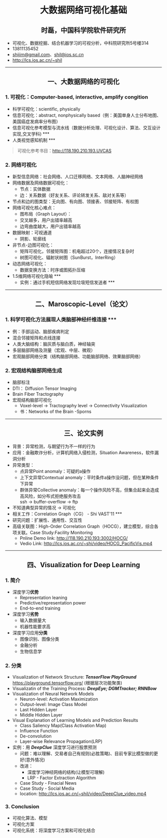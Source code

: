 # <center>大数据网络可视化基础
## <center>时磊，中国科学院软件研究所
- 可视化、数据挖掘、结合机器学习的可视分析，中科院研究所5号楼314
- 13811135452
- <shijim@gmail.com>、<shil@ios.sc.cn>
- http://lcs.ios.ac.cn/~shil
---
## <center>一、大数据网络的可视化
### 1. 可视化：Computer-based, interactive, amplify congition
- 科学可视化：scientific, physically
- 信息可视化：abstract, nonphysically based（例：美国单身人士分布地图、美国癌症发病率分布图）
- 信息可视化参考模型与流水线（数据分析处理、可视化设计、算法、交互设计实现,交叉学科) ***
- 人类视觉感知机制 ***
> 可视化参考书目：http://118.190.210.193.UVCAS
### 2. 网络可视化
- 新型信息网络：社会网络、人口迁移网络、文本网络、人脑神经网络
- 网络数据及网络数据可视化：
  - 节点：实体数据
  - 边：关系数据（好友关系、评论转发关系、敌对关系等）
- 节点和边的图类型：无向图、有向图、领接表、邻接矩阵、有权图
- 网络可视化核心难点：		
  - 图布局（Graph Layout）：
  - 交叉越多，用户出错率越高
  - 边弯曲度越大，用户出错率越高
- 数据映射：可视通道
  - 阴影、轮廓线
- 非节点-边图可视化：
  - 矩阵可视化，邻接矩阵图：机电超过20个，连接情况复杂时
  - 树图可视化、辐射状树图（SunBurst，InterRing）
- 动态网络可视化：
  - 数据变换方法：时序或图拓扑压缩
- 1.5维网络可视化隐喻 ***
  - 实例：通过手机短信网络发现垃圾短信发送者 ***
---
## <center>二、Maroscopic-Level（论文）
### 1. 科学可视化方法展现人类脑部神经纤维连接 ***
- 例：手部运动、脑部疾病判定
- 混合邻接矩阵和点线连接
- 人类大脑结构：脑灰质与脑白质，神经轴突
- 多层脑部网络及测量（宏观、中层、微观）
- 宏观脑部网络分类（结构脑部网络、功能脑部网络、效果脑部网络）
### 2. 宏观结构脑部网络生成
- 脑部标注
- DTI： Diffusion Tensor Imaging  
- Brain Fiber Tractography
- 宏观结构脑部可视化
  - Voxel-level -> Tractography level -> Connectivity Visualization <br>
  - 书：Networks of the Brain -Sporns
---
## <center>三、论文实例
- 背景：异常检测，与期望行为不一样的行为
- 应用：金融欺诈分析，计算机网络入侵检测，Situation Awareness，软件漏洞分析
- 异常类型：
  - 点异常Point anomaly：可疑的a操作
  - 上下文异常Contextual anomaly：平时条件a操作没问题，但在某种条件下异常
  - 群体异常Collective anomaly：每一个操作风险不高，但集合起来会造成高风险，如分布式拒绝服务攻击<br>ssh -> buffer-overflow -> ftp
- 不知道典型异常的情况 -> 可视化
- 相关工作：Correlation Graph（CG） - Shi VAST'11 ***
- 研究问题：扩展性、通用性、交互性
- 高级关联图：High-Order Correlation Graph（HOCG），建立模型，综合各项关联。Case Study:Facility Monitoring
  - Pnline Demo link: http://118.190.210.193:3002/HOCG/
  - Vedio Link: http://lcs.ios.ac.cn/~shi/video/HOCG_PacificVis.mp4
---
## <center>四、Visualization for Deep Learning
### 1. 简介
- 深度学习**优势**
  - Representation leaning
  - Predictive/representation power
  - End-to-end training
- 深度学习**劣势**
  - 输入数据量大
  - 机器性能要求高
- 深度学习应用**分类**
  - 图像识别、图像分类
  - 金融分析
  - 生物信息学
### 2. 分类
- Visualization of Network Structure: ***TensorFlow PlayGround*** <br> https://playground.tensorflow.org/ (根据层次功能聚类)
- Visualizatin of the Training Process: ***DeepEye; DGMTracker; RNNBow***
- Visualization of Neural Network Models 
  - Neuron-level: Activation Maximization
  - Output-level: Image Class Model
  - Last Hidden Layer
  - Middle Hidden Layer
- Visual Explanation of Learning Models and Prediction Results 
  - Class Saliency Map(Class Activation Map)
  - Influence Function
  - De-convolution
  - Layer-wise Relevance Propagation(LRP)
- 实例：用 ***DeepClue*** 深度学习进行股票预测
  - 问题：难以理解、交易者自己有规则(必胜策略)、目前专家比模型做的更好(意外情况)
  - 改进：
    - 深度学习神经网络的结构(让模型可理解)
    - LRP - Factor Extraction Algorithm
  - Case Study - Finacial News
  - Case Study - Social Media
  - location: http://lcs.ios.ac.cn/~shil/video/DeepClue_video.mp4
### 3. Conclusion
- 可视化算法、模型
- 可视化方案
- 可视化系统：将深度学习方案和可视化结合

